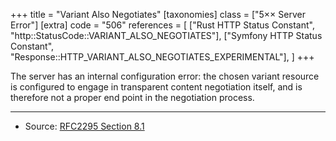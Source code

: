 +++
title = "Variant Also Negotiates"
[taxonomies]
class = ["5&times;&times; Server Error"]
[extra]
code = "506"
references = [
    ["Rust HTTP Status Constant", "http::StatusCode::VARIANT_ALSO_NEGOTIATES"],
    ["Symfony HTTP Status Constant", "Response::HTTP_VARIANT_ALSO_NEGOTIATES_EXPERIMENTAL"],
]
+++

The server has an internal configuration error: the chosen variant resource is configured to engage in transparent content negotiation itself, and is therefore not a proper end point in the negotiation process.

---

* Source: [RFC2295 Section 8.1][1]

[1]: <http://tools.ietf.org/html/rfc2295#section-8.1>
